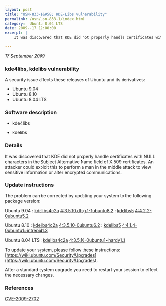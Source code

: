 ```yaml
---
layout: post
title: "USN-833-1&#58; KDE-Libs vulnerability"
permalink: /usn/usn-833-1/index.html
category:  Ubuntu 8.04 LTS
date: 2009--17 12:00:00
excerpt: |
    It was discovered that KDE did not properly handle certificates with NULL characters in the Subject Alternative Name field of X.509 certificates. An attacker could exploit this to perform a man in the middle attack to view sensitive information or alter encrypted communications. 
    
--- 
```

 
 

*17 September 2009*

### kde4libs, kdelibs vulnerability

A security issue affects these releases of Ubuntu and its derivatives:

* Ubuntu 9.04
* Ubuntu 8.10
* Ubuntu 8.04 LTS

### Software description

* kde4libs 

* kdelibs 

### Details

It was discovered that KDE did not properly handle certificates with NULL characters in the Subject Alternative Name field of X.509 certificates. An attacker could exploit this to perform a man in the middle attack to view sensitive information or alter encrypted communications. 

### Update instructions

The problem can be corrected by updating your system to the following package version:

Ubuntu 9.04
 : [kdelibs4c2a](https://launchpad.net/ubuntu/+source/kdelibs) <span> [4:3.5.10.dfsg.1-1ubuntu8.2](https://launchpad.net/ubuntu/+source/kdelibs/4:3.5.10.dfsg.1-1ubuntu8.2) </span> 
 : [kdelibs5](https://launchpad.net/ubuntu/+source/kde4libs) <span> [4:4.2.2-0ubuntu5.2](https://launchpad.net/ubuntu/+source/kde4libs/4:4.2.2-0ubuntu5.2) </span> 

Ubuntu 8.10
 : [kdelibs4c2a](https://launchpad.net/ubuntu/+source/kdelibs) <span> [4:3.5.10-0ubuntu6.2](https://launchpad.net/ubuntu/+source/kdelibs/4:3.5.10-0ubuntu6.2) </span> 
 : [kdelibs5](https://launchpad.net/ubuntu/+source/kde4libs) <span> [4:4.1.4-0ubuntu1~intrepid1.3](https://launchpad.net/ubuntu/+source/kde4libs/4:4.1.4-0ubuntu1~intrepid1.3) </span> 

Ubuntu 8.04 LTS
 : [kdelibs4c2a](https://launchpad.net/ubuntu/+source/kdelibs) <span> [4:3.5.10-0ubuntu1~hardy1.3](https://launchpad.net/ubuntu/+source/kdelibs/4:3.5.10-0ubuntu1~hardy1.3) </span> 

To update your system, please follow these instructions: [https://wiki.ubuntu.com/Security/Upgrades](https://wiki.ubuntu.com/Security/Upgrades).

After a standard system upgrade you need to restart your session to effect the necessary changes. 

### References

 
 [CVE-2009-2702](http://people.ubuntu.com/~ubuntu-security/cve/CVE-2009-2702)
 

